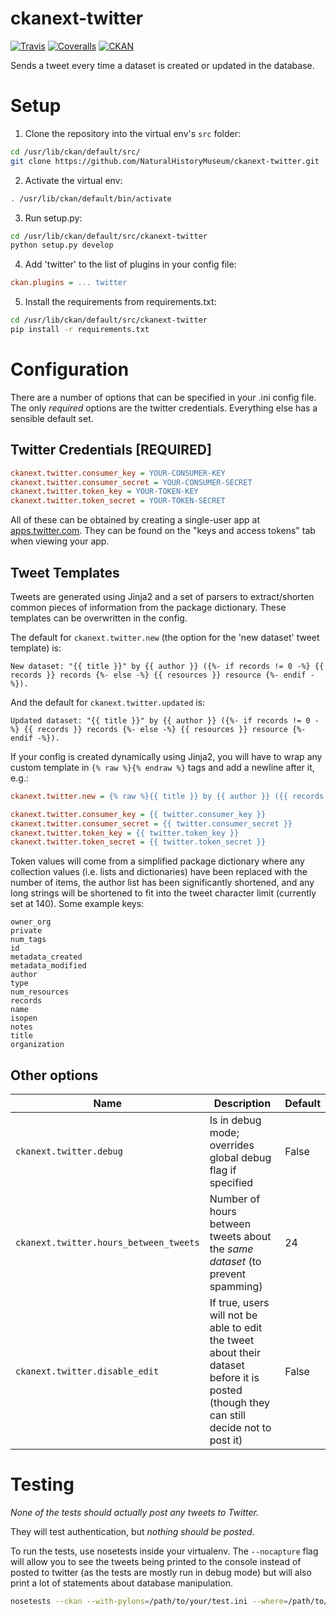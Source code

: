 # ckanext-twitter

[![Travis](https://img.shields.io/travis/NaturalHistoryMuseum/ckanext-twitter/master.svg?style=flat-square)](https://travis-ci.org/NaturalHistoryMuseum/ckanext-twitter) 
[![Coveralls](https://img.shields.io/coveralls/github/NaturalHistoryMuseum/ckanext-twitter/master.svg?style=flat-square)](https://coveralls.io/github/NaturalHistoryMuseum/ckanext-twitter) 
[![CKAN](https://img.shields.io/badge/ckan-2.9.0a-orange.svg?style=flat-square)](https://github.com/ckan/ckan)

Sends a tweet every time a dataset is created or updated in the database.

# Setup

1. Clone the repository into the virtual env's `src` folder:

  ```bash
  cd /usr/lib/ckan/default/src/
  git clone https://github.com/NaturalHistoryMuseum/ckanext-twitter.git
  ```

2. Activate the virtual env:

  ```bash
  . /usr/lib/ckan/default/bin/activate
  ```

3. Run setup.py:

  ```bash
  cd /usr/lib/ckan/default/src/ckanext-twitter
  python setup.py develop
  ```

4. Add 'twitter' to the list of plugins in your config file:

  ```ini
  ckan.plugins = ... twitter
  ```

5. Install the requirements from requirements.txt:

  ```bash
  cd /usr/lib/ckan/default/src/ckanext-twitter
  pip install -r requirements.txt
  ```

# Configuration

There are a number of options that can be specified in your .ini config file. The only _required_ options are the twitter credentials. Everything else has a sensible default set.

## Twitter Credentials **[REQUIRED]**

```ini
ckanext.twitter.consumer_key = YOUR-CONSUMER-KEY
ckanext.twitter.consumer_secret = YOUR-CONSUMER-SECRET
ckanext.twitter.token_key = YOUR-TOKEN-KEY
ckanext.twitter.token_secret = YOUR-TOKEN-SECRET
```

All of these can be obtained by creating a single-user app at [apps.twitter.com](https://apps.twitter.com). They can be found on the "keys and access tokens" tab when viewing your app.

## Tweet Templates

Tweets are generated using Jinja2 and a set of parsers to extract/shorten common pieces of information from the package dictionary. These templates can be overwritten in the config.

The default for `ckanext.twitter.new` (the option for the 'new dataset' tweet template) is:
```html+jinja
New dataset: "{{ title }}" by {{ author }} ({%- if records != 0 -%} {{ records }} records {%- else -%} {{ resources }} resource {%- endif -%}).
```

And the default for `ckanext.twitter.updated` is:
```html+jinja
Updated dataset: "{{ title }}" by {{ author }} ({%- if records != 0 -%} {{ records }} records {%- else -%} {{ resources }} resource {%- endif -%}).
```

If your config is created dynamically using Jinja2, you will have to wrap any custom template in `{% raw %}{% endraw %}` tags and add a newline after it, e.g.:
```ini
ckanext.twitter.new = {% raw %}{{ title }} by {{ author }} ({{ records }} records) has just been published!{% endraw %}

ckanext.twitter.consumer_key = {{ twitter.consumer_key }}
ckanext.twitter.consumer_secret = {{ twitter.consumer_secret }}
ckanext.twitter.token_key = {{ twitter.token_key }}
ckanext.twitter.token_secret = {{ twitter.token_secret }}
```

Token values will come from a simplified package dictionary where any collection values (i.e. lists and dictionaries) have been replaced with the number of items, the author list has been significantly shortened, and any long strings will be shortened to fit into the tweet character limit (currently set at 140).
Some example keys:
```
owner_org
private
num_tags
id
metadata_created
metadata_modified
author
type
num_resources
records
name
isopen
notes
title
organization
```

## Other options

Name|Description|Default
--|---|--
`ckanext.twitter.debug`|Is in debug mode; overrides global debug flag if specified|False
`ckanext.twitter.hours_between_tweets`|Number of hours between tweets about the _same dataset_ (to prevent spamming)|24  
`ckanext.twitter.disable_edit`|If true, users will not be able to edit the tweet about their dataset before it is posted (though they can still decide not to post it)|False

# Testing

_None of the tests should actually post any tweets to Twitter._

They will test authentication, but _nothing should be posted_.

To run the tests, use nosetests inside your virtualenv. The `--nocapture` flag will allow you to see the tweets being printed to the console instead of posted to twitter (as the tests are mostly run in debug mode) but will also print a lot of statements about database manipulation.
```bash
nosetests --ckan --with-pylons=/path/to/your/test.ini --where=/path/to/your/install/directory/ckanext-twitter --nologcapture --nocapture
```
